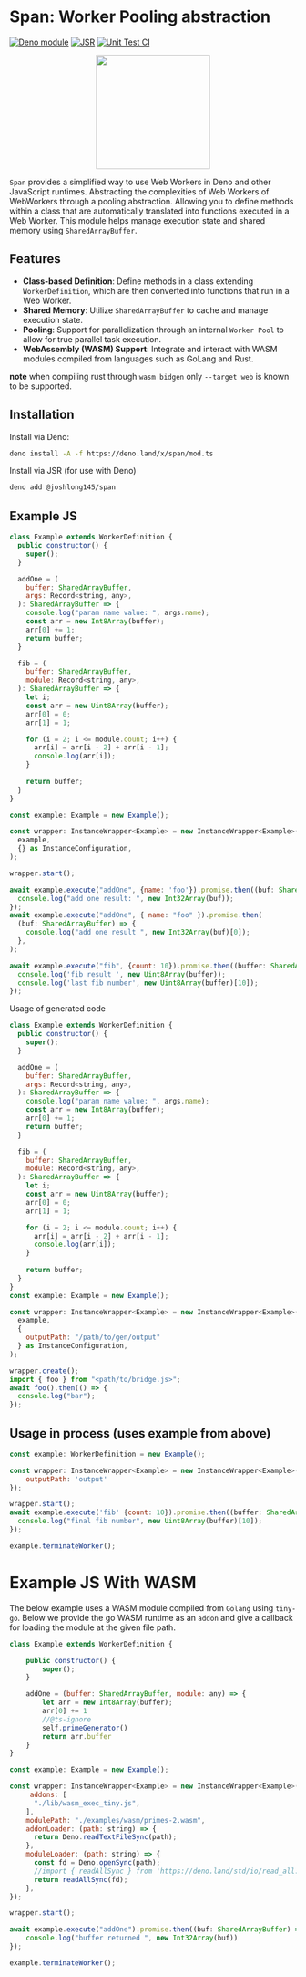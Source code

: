 # Span: Worker Pooling abstraction

[![Deno module](https://shield.deno.dev/x/span)](https://deno.land/x/span)
[![JSR](https://jsr.io/badges/@joshlong145/span)](https://jsr.io/@joshlong145/span)
[![Unit Test CI](https://github.com/joshLong145/Span/actions/workflows/test.yml/badge.svg)](https://github.com/joshLong145/Span/actions/workflows/test.yml)

<p align="center">
  <img width="200px" height="200px" src="https://github.com/joshLong145/DenoWebWorkerBridge/blob/master/images/worker-friend.png?raw=true" />
</p>

`Span` provides a simplified way to use Web Workers in Deno and other JavaScript
runtimes. Abstracting the complexities of Web Workers of WebWorkers through a
pooling abstraction. Allowing you to define methods within a class that are
automatically translated into functions executed in a Web Worker. This module
helps manage execution state and shared memory using `SharedArrayBuffer`.

## Features

- **Class-based Definition**: Define methods in a class extending
  `WorkerDefinition`, which are then converted into functions that run in a Web
  Worker.
- **Shared Memory**: Utilize `SharedArrayBuffer` to cache and manage execution
  state.
- **Pooling**: Support for parallelization through an internal `Worker Pool` to
  allow for true parallel task execution.
- **WebAssembly (WASM) Support**: Integrate and interact with WASM modules
  compiled from languages such as GoLang and Rust.

**note** when compiling rust through `wasm bidgen` only `--target web` is known
to be supported.

## Installation

Install via Deno:

```bash
deno install -A -f https://deno.land/x/span/mod.ts
```

Install via JSR (for use with Deno)

```bash
deno add @joshlong145/span
```

## Example JS

```javascript
class Example extends WorkerDefinition {
  public constructor() {
    super();
  }

  addOne = (
    buffer: SharedArrayBuffer,
    args: Record<string, any>,
  ): SharedArrayBuffer => {
    console.log("param name value: ", args.name);
    const arr = new Int8Array(buffer);
    arr[0] += 1;
    return buffer;
  }

  fib = (
    buffer: SharedArrayBuffer,
    module: Record<string, any>,
  ): SharedArrayBuffer => {
    let i;
    const arr = new Uint8Array(buffer);
    arr[0] = 0;
    arr[1] = 1;

    for (i = 2; i <= module.count; i++) {
      arr[i] = arr[i - 2] + arr[i - 1];
      console.log(arr[i]);
    }
    
    return buffer;
  }
}

const example: Example = new Example();

const wrapper: InstanceWrapper<Example> = new InstanceWrapper<Example>(
  example,
  {} as InstanceConfiguration,
);

wrapper.start();

await example.execute("addOne", {name: 'foo'}).promise.then((buf: SharedArrayBuffer) => {
  console.log("add one result: ", new Int32Array(buf));
});
await example.execute("addOne", { name: "foo" }).promise.then(
  (buf: SharedArrayBuffer) => {
    console.log("add one result ", new Int32Array(buf)[0]);
  },
);

await example.execute("fib", {count: 10}).promise.then((buffer: SharedArrayBuffer) => {
  console.log('fib result ', new Uint8Array(buffer));
  console.log('last fib number', new Uint8Array(buffer)[10]);
});
```

Usage of generated code

```javascript
class Example extends WorkerDefinition {
  public constructor() {
    super();
  }

  addOne = (
    buffer: SharedArrayBuffer,
    args: Record<string, any>,
  ): SharedArrayBuffer => {
    console.log("param name value: ", args.name);
    const arr = new Int8Array(buffer);
    arr[0] += 1;
    return buffer;
  }

  fib = (
    buffer: SharedArrayBuffer,
    module: Record<string, any>,
  ): SharedArrayBuffer => {
    let i;
    const arr = new Uint8Array(buffer);
    arr[0] = 0;
    arr[1] = 1;

    for (i = 2; i <= module.count; i++) {
      arr[i] = arr[i - 2] + arr[i - 1];
      console.log(arr[i]);
    }
    
    return buffer;
  }
}
const example: Example = new Example();

const wrapper: InstanceWrapper<Example> = new InstanceWrapper<Example>(
  example,
  {
    outputPath: "/path/to/gen/output"
  } as InstanceConfiguration,
);

wrapper.create();
import { foo } from "<path/to/bridge.js>";
await foo().then(() => {
  console.log("bar");
});
```

## Usage in process (uses example from above)

```javascript
const example: WorkerDefinition = new Example();

const wrapper: InstanceWrapper<Example> = new InstanceWrapper<Example>(example, {
    outputPath: 'output'
});

wrapper.start();
await example.execute('fib' {count: 10}).promise.then((buffer: SharedArrayBuffer) => {
  console.log("final fib number", new Uint8Array(buffer)[10]);
});

example.terminateWorker();
```

# Example JS With WASM

The below example uses a WASM module compiled from `Golang` using `tiny-go`.
Below we provide the go WASM runtime as an `addon` and give a callback for
loading the module at the given file path.

```javascript
class Example extends WorkerDefinition {

    public constructor() {
        super();
    }

    addOne = (buffer: SharedArrayBuffer, module: any) => {
        let arr = new Int8Array(buffer);
        arr[0] += 1
        //@ts-ignore
        self.primeGenerator()
        return arr.buffer
    }
}

const example: Example = new Example();

const wrapper: InstanceWrapper<Example> = new InstanceWrapper<Example>(example, {
     addons: [
      "./lib/wasm_exec_tiny.js",
    ],
    modulePath: "./examples/wasm/primes-2.wasm",
    addonLoader: (path: string) => {
      return Deno.readTextFileSync(path);
    },
    moduleLoader: (path: string) => {
      const fd = Deno.openSync(path);
      //import { readAllSync } from 'https://deno.land/std/io/read_all.ts';
      return readAllSync(fd);
    },
});

wrapper.start();

await example.execute("addOne").promise.then((buf: SharedArrayBuffer) => {
    console.log("buffer returned ", new Int32Array(buf))
});

example.terminateWorker();
```
